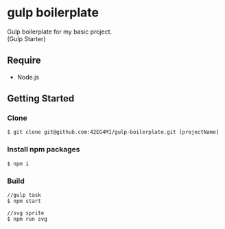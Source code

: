 # gulp boilerplate
Gulp boilerplate for my basic project.  
(Gulp Starter)


## Require
* Node.js


## Getting Started
### Clone
    $ git clone git@github.com:42EG4M1/gulp-boilerplate.git [projectName]

### Install npm packages
    $ npm i

### Build

    //gulp task
    $ npm start

    //svg sprite
    $ npm run svg
